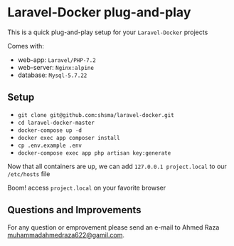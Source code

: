 # Laravel-Docker plug-and-play

This is a quick plug-and-play setup for your `Laravel-Docker` projects

Comes with:
- web-app: `Laravel/PHP-7.2`
- web-server: `Nginx:alpine`
- database: `Mysql-5.7.22`

## Setup
- `git clone git@github.com:shsma/laravel-docker.git`
- `cd laravel-docker-master`
- `docker-compose up -d`
- `docker exec app composer install`
- `cp .env.example .env`
- `docker-compose exec app php artisan key:generate`

Now that all containers are up, we can add `127.0.0.1 project.local` to our `/etc/hosts` file

Boom! access `project.local` on your favorite browser

## Questions and Improvements

For any question or emprovement please send an e-mail to Ahmed Raza [muhammadahmedraza622@gamil.com](mailto:muhammadahmedraza622@gamil.com).

